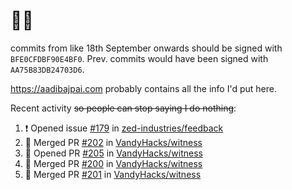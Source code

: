 # 👋🏻
<!--
**aadibajpai/aadibajpai** is a ✨ _special_ ✨ repository because its `README.md` (this file) appears on your GitHub profile.
-->
commits from like 18th September onwards should be signed with `BFE0CFDBF90E4BF0`. Prev. commits would have been signed with `AA75B83DB24703D6`.

https://aadibajpai.com probably contains all the info I'd put here.

Recent activity ~~so people can stop saying I do nothing~~:
<!--START_SECTION:activity-->
1. ❗️ Opened issue [#179](https://github.com/zed-industries/feedback/issues/179) in [zed-industries/feedback](https://github.com/zed-industries/feedback)
2. 🎉 Merged PR [#202](https://github.com/VandyHacks/witness/pull/202) in [VandyHacks/witness](https://github.com/VandyHacks/witness)
3. 💪 Opened PR [#205](https://github.com/VandyHacks/witness/pull/205) in [VandyHacks/witness](https://github.com/VandyHacks/witness)
4. 🎉 Merged PR [#200](https://github.com/VandyHacks/witness/pull/200) in [VandyHacks/witness](https://github.com/VandyHacks/witness)
5. 🎉 Merged PR [#201](https://github.com/VandyHacks/witness/pull/201) in [VandyHacks/witness](https://github.com/VandyHacks/witness)
<!--END_SECTION:activity-->
